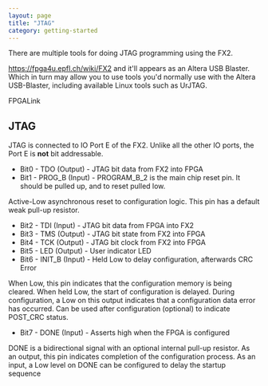 ```yaml
---
layout: page
title: "JTAG"
category: getting-started
---
```



There are multiple tools for doing JTAG programming using the FX2.

https://fpga4u.epfl.ch/wiki/FX2 and it'll appears as an Altera USB Blaster.
Which in turn may allow you to use tools you'd normally use with the Altera
USB-Blaster, including available Linux tools such as UrJTAG.

FPGALink 

## JTAG

JTAG is connected to IO Port E of the FX2.
Unlike all the other IO ports, the Port E is **not** bit addressable.

 * Bit0 - TDO    (Output)  - JTAG bit data from FX2 into FPGA
 * Bit1 - PROG_B (Input)   - PROGRAM_B_2 is the main chip reset pin. It should be pulled up, and to reset pulled low.

Active-Low asynchronous reset to configuration logic. This pin has a
default weak pull-up resistor.

 * Bit2 - TDI    (Input)   - JTAG bit data from FPGA into FX2
 * Bit3 - TMS    (Output)  - JTAG bit state from FX2 into FPGA
 * Bit4 - TCK    (Output)  - JTAG bit clock from FX2 into FPGA
 * Bit5 - LED    (Output)  - User indicator LED
 * Bit6 - INIT_B (Input)   - Held Low to delay configuration, afterwards CRC Error

When Low, this pin indicates that the configuration memory is being
cleared. When held Low, the start of configuration is delayed. During
configuration, a Low on this output indicates that a configuration data
error has occurred. Can be used after configuration (optional) to indicate
POST_CRC status.

 * Bit7 - DONE   (Input)   - Asserts high when the FPGA is configured

DONE is a bidirectional signal with an optional internal pull-up resistor.
As an output, this pin indicates completion of the configuration process.
As an input, a Low level on DONE can be configured to delay the startup
sequence

